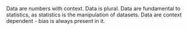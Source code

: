 Data are numbers with context.
Data is plural. 
Data are fundamental to statistics, as statistics is the manipulation of datasets.
Data are context dependent - bias is always present in it.